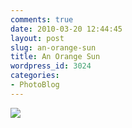 ```yaml
---
comments: true
date: 2010-03-20 12:44:45
layout: post
slug: an-orange-sun
title: An Orange Sun
wordpress_id: 3024
categories:
- PhotoBlog
---
```


![](http://ryanfitzer.com/main/wp-content/uploads/2010/03/2010-03-19-at-19-25-55.jpg)
